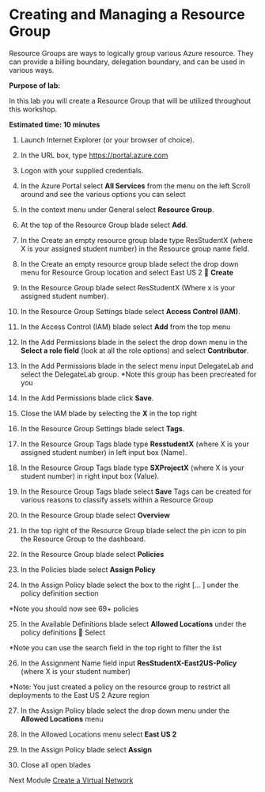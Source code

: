# Creating and Managing a Resource Group #

Resource Groups are ways to logically group various Azure resource.  They can provide a billing boundary, delegation boundary, and can be used in various ways.

**Purpose of lab:**
  
In this lab you will create a Resource Group that will be utilized throughout this workshop.

**Estimated time:  10 minutes**

1. Launch Internet Explorer (or your browser of choice).

2. In the URL box, type https://portal.azure.com
3. Logon with your supplied credentials.
4. In the Azure Portal select **All Services** from the menu on the left Scroll around and see the various options you can select
5. In the context menu under General select **Resource Group**.
6. At the top of the Resource Group blade select **Add**.
7. In the Create an empty resource group blade type ResStudentX (where X is your assigned student number) in the Resource group name field.
8. In the Create an empty resource group blade select the drop down menu for Resource Group location and select East US 2   **Create**
9. In the Resource Group blade select ResStudentX (Where x is your assigned student number).
10. In the Resource Group Settings blade select **Access Control (IAM)**.
11. In the Access Control (IAM) blade select **Add** from the top menu
12. In the Add Permissions blade in the select the drop down menu in the **Select a role field** (look at all the role options) and select **Contributor**.
13. In the Add Permissions blade in the select menu input DelegateLab and select the DelegateLab group. *Note this group has been precreated for you
14. In the Add Permissions blade click **Save**.
15. Close the IAM blade by selecting the **X** in the top right
16. In the Resource Group Settings blade select **Tags**.
17. In the Resource Group Tags blade type **ResstudentX** (where X is your assigned student number) in left input box (Name).
18. In the Resource Group Tags blade type **SXProjectX** (where X is your student number) in right input box (Value).
19. In the Resource Group Tags blade select **Save** Tags can be created for various reasons to classify assets within a Resource Group
20. In the Resource Group blade select **Overview**
21. In the top right of the Resource Group blade select the pin icon to pin the Resource Group to the dashboard.
22. In the Resource Group blade select **Policies**
23. In the Policies blade select **Assign Policy**
24. In the Assign Policy blade select the box to the right [… ] under the policy definition section 

*Note you should now see 69+ policies

25. In the Available Definitions blade select **Allowed Locations** under the policy definitions  Select
  
*Note you can use the search field in the top right to filter the list

26. In the Assignment Name field input **ResStudentX-East2US-Policy** (where X is your student number) 

*Note: You just created a policy on the resource group to restrict all deployments to the East US 2 Azure region

27. In the Assign Policy blade select the drop down menu under the **Allowed Locations** menu

28. In the Allowed Locations menu select **East US 2**

29. In the Assign Policy blade select **Assign**

30. Close all open blades


Next Module [Create a Virtual Network](virtualnetwork.md)
